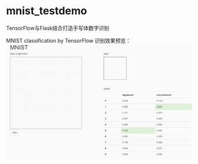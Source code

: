 # mnist_testdemo
TensorFlow与Flask结合打造手写体数字识别


MNIST classification by TensorFlow
识别效果预览：
![image](https://github.com/hanzhenyu2018/mnist_testdemo/blob/master/mnist/GIF.gif?raw=true)
